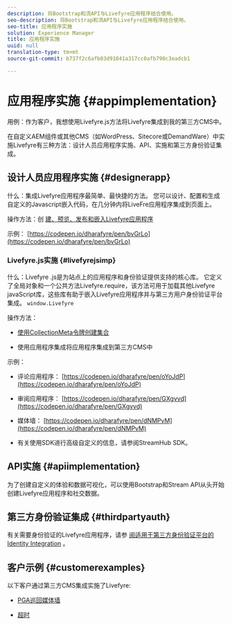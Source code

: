 ```yaml
---
description: 将Bootstrap和流API与Livefyre应用程序结合使用。
seo-description: 将Bootstrap和流API与Livefyre应用程序结合使用。
seo-title: 应用程序实施
solution: Experience Manager
title: 应用程序实施
uuid: null
translation-type: tm+mt
source-git-commit: b737f2c6afb03d91041a317cc0afb790c3eadcb1

---
```


# 应用程序实施 {#appimplementation}

用例：作为客户，我想使用Livefyre.js方法将Livefyre集成到我的第三方CMS中。

在自定义AEM组件或其他CMS（如WordPress、Sitecore或DemandWare）中实施Livefyre有三种方法：设计人员应用程序实施、API、实施和第三方身份验证集成。

## 设计人员应用程序实施 {#designerapp}

什么：集成Livefyre应用程序最简单、最快捷的方法。 您可以设计、配置和生成自定义的Javascript嵌入代码，在几分钟内将LiveFre应用程序集成到页面上。

操作方法：创 [建、预览、发布和嵌入Livefyre应用程序](/help/using/c-about-apps/c-create-an-app.md)

示例： [https://codepen.io/dharafyre/pen/bvGrLo](https://codepen.io/dharafyre/pen/bvGrLo)

### Livefyre.js实施 {#livefyrejsimp}

什么：Livefyre [](/help/implementation/c-livefyre.js.md) .js是为站点上的应用程序和身份验证提供支持的核心库。 它定义了全局对象和一个公共方法Livefyre.require，该方法可用于加载其他Livefyre javaScript库，这些库有助于嵌入Livefyre应用程序并与第三方用户身份验证平台集成。 `window.Livefyre`

操作方法：

* [使用CollectionMeta令牌创建集合](/help/implementation/t-create-a-collectionmeta-token.md)

* 使用应用程序集成将应用程序集成到第三方CMS中

示例：

* 评论应用程序： [https://codepen.io/dharafyre/pen/oYoJdP](https://codepen.io/dharafyre/pen/oYoJdP)

* 审阅应用程序： [https://codepen.io/dharafyre/pen/GXgvvd](https://codepen.io/dharafyre/pen/GXgvvd)

* 媒体墙： [https://codepen.io/dharafyre/pen/dNMPvM](https://codepen.io/dharafyre/pen/dNMPvM)

* 有关使用SDK进行高级自定义的信息，请参阅StreamHub SDK。

## API实施 {#apiimplementation}

为了创建自定义的体验和数据可视化，可以使用Bootstrap和Stream API从头开始创建Livefyre应用程序和社交数据。

## 第三方身份验证集成 {#thirdpartyauth}

有关需要身份验证的Livefyre应用程序，请参 [阅适用于第三方身份验证平台的Identity Integration](/help/implementation/t-about-identity-integration/t-about-identity-integration.md) 。

## 客户示例 {#customerexamples}

以下客户通过第三方CMS集成实施了Livefyre:

* [PGA巡回媒体墙](https://www.pgatour.com/social-hub.html)

* [超时](https://www.timeout.com/london/restaurants/forest-bar-kitchen#tab_panel_3)
